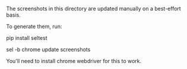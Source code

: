The screenshots in this directory are updated manually on a best-effort basis.

To generate them, run:

   pip install seltest

   sel -b chrome update screenshots

You'll need to install chrome webdriver for this to work.
